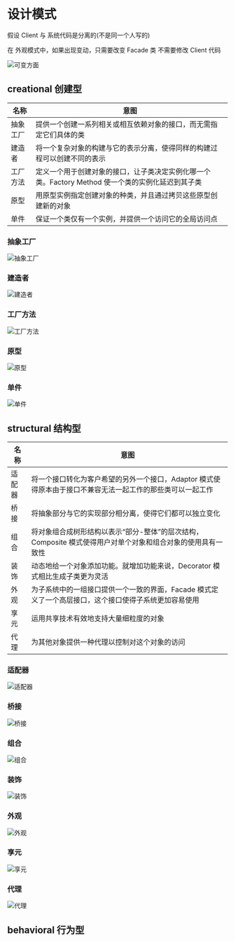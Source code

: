 # 设计模式

假设 Client 与 系统代码是分离的(不是同一个人写的)

在 外观模式中，如果出现变动，只需要改变 Facade 类 不需要修改 Client 代码

![可变方面](resource/variable.jpg)

## creational 创建型

|  名称  |                      意图                      |
|--------|------------------------------------------------|
|抽象工厂| 提供一个创建一系列相关或相互依赖对象的接口，而无需指定它们具体的类  |
| 建造者 | 将一个复杂对象的构建与它的表示分离，使得同样的构建过程可以创建不同的表示  |
|工厂方法| 定义一个用于创建对象的接口，让子类决定实例化哪一个类。Factory Method 使一个类的实例化延迟到其子类  |
|  原型  | 用原型实例指定创建对象的种类，并且通过拷贝这些原型创建新的对象  |
|  单件  | 保证一个类仅有一个实例，并提供一个访问它的全局访问点  |

### 抽象工厂

![抽象工厂](resource/AbstractFactory.jpg)

### 建造者

![建造者](resource/Builder.jpg)

### 工厂方法

![工厂方法](resource/FactoryMethod.jpg)

### 原型

![原型](resource/Prototype.jpg)

### 单件

![单件](resource/Singleton.jpg)

## structural 结构型

|  名称  |                      意图                      |
|--------|------------------------------------------------|
| 适配器 |  将一个接口转化为客户希望的另外一个接口，Adaptor 模式使得原本由于接口不兼容无法一起工作的那些类可以一起工作  |
|  桥接  |  将抽象部分与它的实现部分相分离，使得它们都可以独立变化 |
|  组合  |  将对象组合成树形结构以表示“部分-整体”的层次结构，Composite 模式使得用户对单个对象和组合对象的使用具有一致性 |
|  装饰  |  动态地给一个对象添加功能。就增加功能来说，Decorator 模式相比生成子类更为灵活 |
|  外观  |  为子系统中的一组接口提供一个一致的界面，Facade 模式定义了一个高层接口，这个接口使得子系统更加容易使用 |
|  享元  |  运用共享技术有效地支持大量细粒度的对象 |
|  代理  |  为其他对象提供一种代理以控制对这个对象的访问 |

### 适配器

![适配器](resource/Adapter.jpg)

### 桥接

![桥接](resource/Bridge.jpg)

### 组合

![组合](resource/Composite.jpg)

### 装饰

![装饰](resource/Decorator.jpg)

### 外观

![外观](resource/Facade.jpg)

### 享元

![享元](resource/Flyweight.jpg)

### 代理

![代理](resource/Proxy.jpg)

## behavioral 行为型
